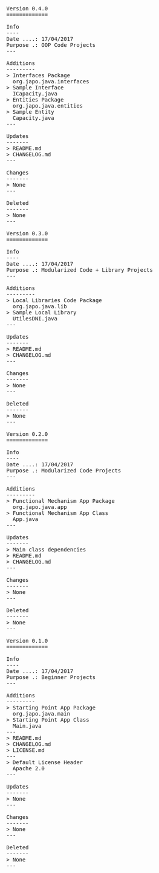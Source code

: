 <pre>

Version 0.4.0
=============

Info
----
Date ....: 17/04/2017
Purpose .: OOP Code Projects
---

Additions
---------
> Interfaces Package
  org.japo.java.interfaces
> Sample Interface
  ICapacity.java
> Entities Package
  org.japo.java.entities
> Sample Entity
  Capacity.java
---

Updates
-------
> README.md
> CHANGELOG.md
---

Changes
-------
> None
---

Deleted
-------
> None
---

Version 0.3.0
=============

Info
----
Date ....: 17/04/2017
Purpose .: Modularized Code + Library Projects
---

Additions
---------
> Local Libraries Code Package
  org.japo.java.lib
> Sample Local Library
  UtilesDNI.java
---

Updates
-------
> README.md
> CHANGELOG.md
---

Changes
-------
> None
---

Deleted
-------
> None
---

Version 0.2.0
=============

Info
----
Date ....: 17/04/2017
Purpose .: Modularized Code Projects
---

Additions
---------
> Functional Mechanism App Package
  org.japo.java.app
> Functional Mechanism App Class
  App.java
---

Updates
-------
> Main class dependencies
> README.md
> CHANGELOG.md
---

Changes
-------
> None
---

Deleted
-------
> None
---

Version 0.1.0
=============

Info
----
Date ....: 17/04/2017
Purpose .: Beginner Projects
---

Additions
---------
> Starting Point App Package
  org.japo.java.main
> Starting Point App Class
  Main.java
---
> README.md
> CHANGELOG.md
> LICENSE.md
---
> Default License Header
  Apache 2.0
---

Updates
-------
> None
---

Changes
-------
> None
---

Deleted
-------
> None
---

</pre>